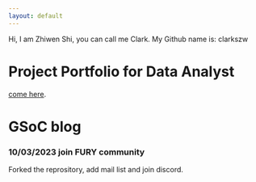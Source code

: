 ```yaml
---
layout: default
---
```


Hi, I am Zhiwen Shi, you can call me Clark. My Github name is: clarkszw

# Project Portfolio for Data Analyst

[come here](./Portfolio.html).

# GSoC blog

### 10/03/2023 join FURY community

Forked the reprository, add mail list and join discord.
